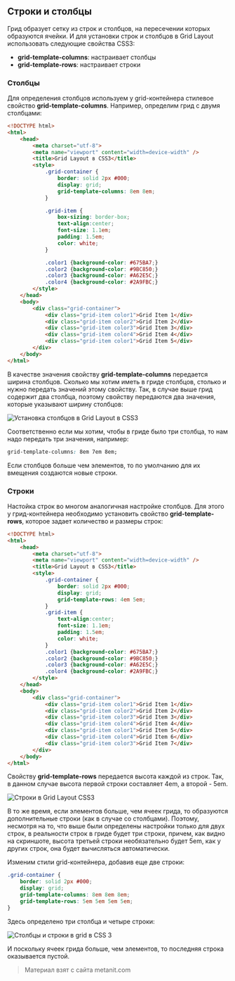 ## Строки и столбцы

Грид образует сетку из строк и столбцов, на пересечении которых образуются ячейки. И для установки строк и столбцов в Grid Layout использовать следующие свойства CSS3:
- **grid-template-columns**: настраивает столбцы
- **grid-template-rows**: настраивает строки

### Столбцы

Для определения столбцов используем у grid-контейнера стилевое свойство **grid-template-columns**. Например, определим грид с двумя столбцами:

```html
<!DOCTYPE html>
<html>
    <head>
        <meta charset="utf-8">
        <meta name="viewport" content="width=device-width" />
        <title>Grid Layout в CSS3</title>
        <style>
            .grid-container {
                border: solid 2px #000;
                display: grid;
                grid-template-columns: 8em 8em;
            }

            .grid-item {
                box-sizing: border-box;
                text-align:center;
                font-size: 1.1em;
                padding: 1.5em;
                color: white;
            }

            .color1 {background-color: #675BA7;}
            .color2 {background-color: #9BC850;}
            .color3 {background-color: #A62E5C;}
            .color4 {background-color: #2A9FBC;}
        </style>
    </head>
    <body>
        <div class="grid-container">
            <div class="grid-item color1">Grid Item 1</div>
            <div class="grid-item color2">Grid Item 2</div>
            <div class="grid-item color3">Grid Item 3</div>
            <div class="grid-item color4">Grid Item 4</div>
            <div class="grid-item color1">Grid Item 5</div>
        </div>
    </body>
</html>
```

В качестве значения свойству **grid-template-columns** передается ширина столбцов. Сколько мы хотим иметь в гриде столбцов, столько и нужно передать значений этому свойству. Так, в случае выше грид содержит два столбца, поэтому свойству передаются два значения, которые указывают ширину столбцов:

![Установка столбцов в Grid Layout в CSS3](https://metanit.com/web/html5/pics/grid4.png)

Соответственно если мы хотим, чтобы в гриде было три столбца, то нам надо передать три значения, например:

```css
grid-template-columns: 8em 7em 8em;
```

Если столбцов больше чем элементов, то по умолчанию для их вмещения создаются новые строки.

### Строки

Настойка строк во многом аналогичная настройке столбцов. Для этого у грид-контейнера необходимо установить свойство **grid-template-rows**, которое задает количество и размеры строк:

```html
<!DOCTYPE html>
<html>
    <head>
        <meta charset="utf-8">
        <meta name="viewport" content="width=device-width" />
        <title>Grid Layout в CSS3</title>
        <style>
            .grid-container {
                border: solid 2px #000;
                display: grid;
                grid-template-rows: 4em 5em;
            }
            .grid-item {
                text-align:center;
                font-size: 1.1em;
                padding: 1.5em;
                color: white;
            }
            .color1 {background-color: #675BA7;}
            .color2 {background-color: #9BC850;}
            .color3 {background-color: #A62E5C;}
            .color4 {background-color: #2A9FBC;}
        </style>
    </head>
    <body>
        <div class="grid-container">
            <div class="grid-item color1">Grid Item 1</div>
            <div class="grid-item color2">Grid Item 2</div>
            <div class="grid-item color3">Grid Item 3</div>
            <div class="grid-item color4">Grid Item 4</div>
            <div class="grid-item color1">Grid Item 5</div>
            <div class="grid-item color4">Grid Item 6</div>
            <div class="grid-item color3">Grid Item 7</div>
        </div>
    </body>
</html>
```

Свойству **grid-template-rows** передается высота каждой из строк. Так, в данном случае высота первой строки составляет 4em, а второй - 5em.

![Строки в Grid Layout CSS3](https://metanit.com/web/html5/pics/grid7.png)

В то же время, если элементов больше, чем ячеек грида, то образуются дополнительные строки (как в случае со столбцами). Поэтому, несмотря на то, что выше были определены настройки только для двух строк, в реальности строк в гриде будет три строки, причем, как видно на скриншоте, высота третьей строки необязательно будет 5em, как у других строк, она будет вычисляться автоматически.

Изменим стили grid-контейнера, добавив еще две строки:

```css
.grid-container {
    border: solid 2px #000;
    display: grid;
    grid-template-columns: 8em 8em 8em;
    grid-template-rows: 5em 5em 5em 5em;
}
```

Здесь определено три столбца и четыре строки:

![Столбцы и строки в grid в CSS 3](https://metanit.com/web/html5/pics/grid8.png)

И поскольку ячеек грида больше, чем элементов, то последняя строка оказывается пустой.


> Материал взят с сайта metanit.com
